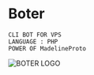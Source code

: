 # Boter

```
CLI BOT FOR VPS
LANGUAGE : PHP
POWER OF MadelineProto
```

![BOTER LOGO](http://storage.boter.xyz/photos/Boter.png)
